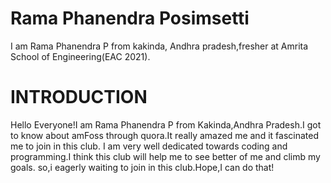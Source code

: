 # Rama Phanendra Posimsetti
I am Rama Phanendra P from kakinda, Andhra pradesh,fresher at Amrita School of Engineering(EAC 2021).

# INTRODUCTION

Hello Everyone!I am Rama Phanendra P from Kakinda,Andhra Pradesh.I got to know about amFoss through quora.It really amazed me 
and it fascinated me to join in this club.
I am very well dedicated towards coding and programming.I think this club will help me to see better of me and climb my goals.
so,i eagerly waiting to join in this club.Hope,I can do that! 
